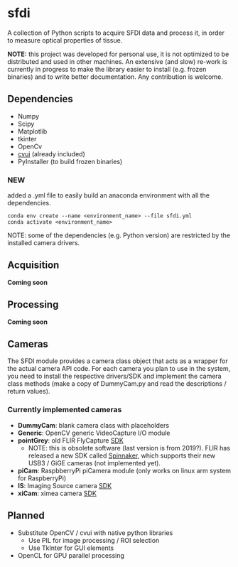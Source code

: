 # sfdi
A collection of Python scripts to acquire SFDI data and process it, in order to measure optical properties of tissue.

**NOTE:** this project was developed for personal use, it is not optimized to be distributed
and used in other machines. An extensive (and slow) re-work is currently in progress to make
the library easier to install (e.g. frozen binaries) and to write better documentation.
Any contribution is welcome.

## Dependencies

- Numpy
- Scipy
- Matplotlib
- tkinter
- OpenCv
- [cvui](https://dovyski.github.io/cvui/#:~:text=cvui%20is%20a%20(very)%20simple,it%20OpenGL%20enabled%2C%20for%20instance.) (already included)
- PyInstaller (to build frozen binaries)

### NEW
added a .yml file to easily build an anaconda environment with all the dependencies.
```
conda env create --name <environment_name> --file sfdi.yml
conda activate <environment_name>
```

NOTE: some of the dependencies (e.g. Python version) are restricted by the installed camera drivers.

## Acquisition
**Coming soon**

## Processing
**Coming soon**

## Cameras
The SFDI module provides a camera class object that acts as a wrapper for the
actual camera API code. For each camera you plan to use in the system, you need to
install the respective drivers/SDK and implement the camera class methods
(make a copy of DummyCam.py and read the descriptions / return values).
### Currently implemented cameras
- **DummyCam**: blank camera class with placeholders
- **Generic**: OpenCV generic VideoCapture I/O module
- **pointGrey**: old FLIR FlyCapture 
[SDK](https://www.flir.com/products/flycapture-sdk/?vertical=machine%20vision&segment=iis)
  - NOTE: this is obsolete software (last version is from 2019?). FLIR has released a new
	SDK called [Spinnaker](https://www.flir.com/products/spinnaker-sdk/?vertical=machine%20vision&segment=iis),
	which supports their new USB3 / GiGE cameras (not implemented yet).
- **piCam**: RaspbberryPi piCamera module (only works on linux arm system for RaspberryPi)
- **IS**: Imaging Source camera [SDK](https://github.com/TheImagingSource)
- **xiCam**: ximea camera [SDK](https://www.ximea.com/support/wiki/apis/Python)

## Planned
- Substitute OpenCV / cvui with native python libraries
  - Use PIL for image processing / ROI selection
  - Use TkInter for GUI elements
- OpenCL for GPU parallel processing